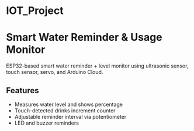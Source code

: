 # IOT_Project

# Smart Water Reminder & Usage Monitor

ESP32-based smart water reminder + level monitor using ultrasonic sensor, touch sensor, servo, and Arduino Cloud.

## Features
- Measures water level and shows percentage
- Touch-detected drinks increment counter
- Adjustable reminder interval via potentiometer
- LED and buzzer reminders

